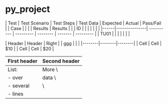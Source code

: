# py_project


| Test | Test Scenario | Test Steps | Test Data | Expected | Actual  | Pass/Fail |
| Case |               |            |           | Results  | Results |           |
| ID   |               |            |           |          |         |           |
|------|---------------| ---------- | --------- | -------- | ------- | --------- |
| TU01 |               |            |           |          |         |           |



| Header | Header | Right  |
| ggg    |       \|       \|
|--------|--------|--------|
|  Cell  |  Cell  |   $10  |
|  Cell  |  Cell  |   $20  |



First header | Second header
-------------|---------------
List:        | More  \
- over       | data  \
- several    |       \
- lines      |
